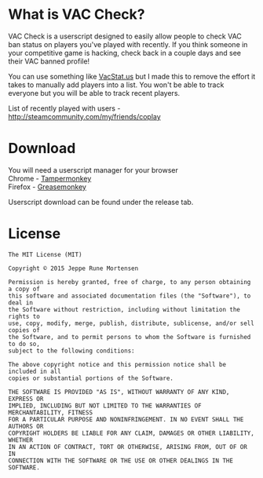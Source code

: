 # What is VAC Check?
VAC Check is a userscript designed to easily allow people to check VAC ban status on players you've played with recently. If you think someone in your competitive game is hacking, check back in a couple days and see their VAC banned profile!

You can use something like [VacStat.us](http://vacstat.us) but I made this to remove the effort it takes to manually add players into a list. You won't be able to track everyone but you will be able to track recent players.

List of recently played with users - http://steamcommunity.com/my/friends/coplay

# Download
You will need a userscript manager for your browser  
Chrome - [Tampermonkey](https://chrome.google.com/webstore/detail/tampermonkey/dhdgffkkebhmkfjojejmpbldmpobfkfo?hl=en)  
Firefox - [Greasemonkey](https://addons.mozilla.org/en-US/firefox/addon/greasemonkey/)

Userscript download can be found under the release tab.

# License
```
The MIT License (MIT)

Copyright © 2015 Jeppe Rune Mortensen

Permission is hereby granted, free of charge, to any person obtaining a copy of
this software and associated documentation files (the "Software"), to deal in
the Software without restriction, including without limitation the rights to
use, copy, modify, merge, publish, distribute, sublicense, and/or sell copies of
the Software, and to permit persons to whom the Software is furnished to do so,
subject to the following conditions:

The above copyright notice and this permission notice shall be included in all
copies or substantial portions of the Software.

THE SOFTWARE IS PROVIDED "AS IS", WITHOUT WARRANTY OF ANY KIND, EXPRESS OR
IMPLIED, INCLUDING BUT NOT LIMITED TO THE WARRANTIES OF MERCHANTABILITY, FITNESS
FOR A PARTICULAR PURPOSE AND NONINFRINGEMENT. IN NO EVENT SHALL THE AUTHORS OR
COPYRIGHT HOLDERS BE LIABLE FOR ANY CLAIM, DAMAGES OR OTHER LIABILITY, WHETHER
IN AN ACTION OF CONTRACT, TORT OR OTHERWISE, ARISING FROM, OUT OF OR IN
CONNECTION WITH THE SOFTWARE OR THE USE OR OTHER DEALINGS IN THE SOFTWARE.
```
